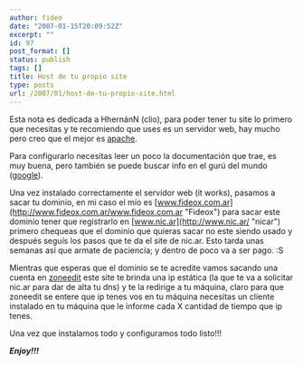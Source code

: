 ```yaml
---
author: fideo
date: "2007-01-15T20:09:52Z"
excerpt: ""
id: 97
post_format: []
status: publish
tags: []
title: Host de tu propio site
type: posts
url: /2007/01/host-de-tu-propio-site.html
---
```

Esta nota es dedicada a HhernánN (clio), para poder tener tu site lo primero que necesitas y te recomiendo que uses es un servidor web, hay mucho pero creo que el mejor es [apache](http://www.apache.org%20k/ "Apache Software Foundation").

Para configurarlo necesitas leer un poco la documentación que trae, es muy buena, pero también se puede buscar info en el gurú del mundo ([google](http://www.fideox.com.ar/www.google.com.ar "Google")).

Una vez instalado correctamente el servidor web (it works), pasamos a sacar tu dominio, en mi caso el mío es [www.fideox.com.ar](http://www.fideox.com.ar/www.fideox.com.ar "Fideox") para sacar este dominio tener que registrarlo en [www.nic.ar](http://www.nic.ar/ "nicar") primero chequeas que el dominio que quieras sacar no este siendo usado y después seguís los pasos que te da el site de nic.ar. Esto tarda unas semanas así que armate de paciencia; y dentro de poco va a ser pago. :S

Mientras que esperas que el dominio se te acredite vamos sacando una cuenta en [zoneedit](http://www.fideox.com.ar/www.zoneedit.com "Zone Edit") este site te brinda una ip estática (la que te va a solicitar nic.ar para dar de alta tu dns) y te la redirige a tu máquina, claro para que zoneedit se entere que ip tenes vos en tu máquina necesitas un cliente instalado en tu máquina que le informe cada X cantidad de tiempo que ip tenes.

Una vez que instalamos todo y configuramos todo listo!!!

***Enjoy!!!***
